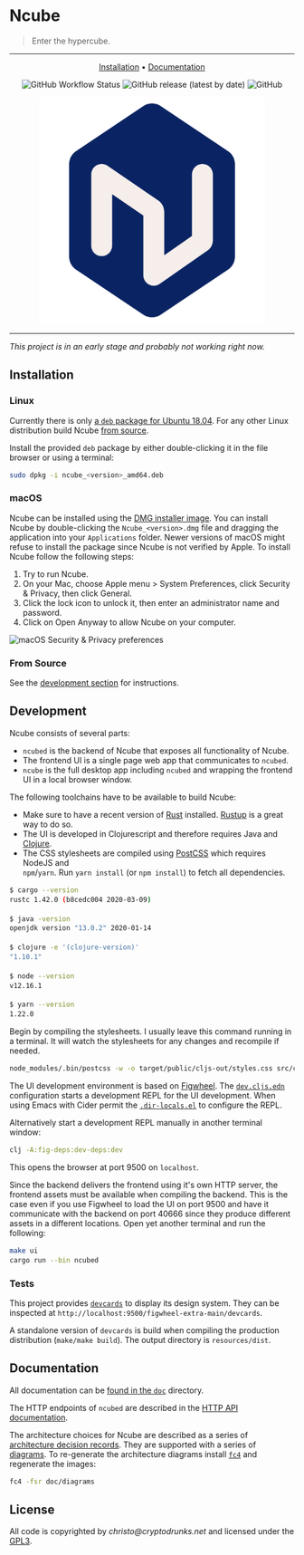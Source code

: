 # Ncube

> Enter the hypercube.

---

<div align="center">

[Installation](#installation) • [Documentation](#documentation)

![GitHub Workflow Status](https://img.shields.io/github/workflow/status/critocrito/ncube/Build%20Status?style=flat-square)
![GitHub release (latest by date)](https://img.shields.io/github/v/release/critocrito/ncube?color=orange&style=flat-square)
![GitHub](https://img.shields.io/github/license/critocrito/ncube?color=blue&style=flat-square)

<p align="center">
  <img src="/resources/logo.png" width="400" alt="Ncube - Data exploration and verification for human rights">
</p>

</div>

---

_This project is in an early stage and probably not working right now._

## Installation

### Linux

Currently there is only [a `deb` package for Ubuntu 18.04](https://github.com/critocrito/ncube/releases/latest). For any other Linux distribution build Ncube [from source](#from-source).

Install the provided `deb` package by either double-clicking it in the file browser or using a terminal:

```sh
sudo dpkg -i ncube_<version>_amd64.deb
```

### macOS

Ncube can be installed using the [DMG installer image](https://github.com/critocrito/ncube/releases/latest). You can install Ncube by double-clicking the `Ncube_<version>.dmg` file and dragging the application into your `Applications` folder. Newer versions of macOS might refuse to install the package since Ncube is not verified by Apple. To install Ncube follow the following steps:

1. Try to run Ncube.
2. On your Mac, choose Apple menu > System Preferences, click Security & Privacy, then click General.
3. Click the lock icon to unlock it, then enter an administrator name and password.
4. Click on Open Anyway to allow Ncube on your computer.

![macOS Security & Privacy preferences](https://raw.githubusercontent.com/critocrito/ncube/resources/screenshots/mac-preferences.png)

### From Source

See the [development section](#development) for instructions.

## Development

Ncube consists of several parts:

- `ncubed` is the backend of Ncube that exposes all functionality of Ncube.
- The frontend UI is a single page web app that communicates to `ncubed`.
- `ncube` is the full desktop app including `ncubed` and wrapping the frontend UI in a local browser window.

The following toolchains have to be available to build Ncube:

- Make sure to have a recent version of [Rust](https://www.rust-lang.org/)
  installed. [Rustup](https://rustup.rs/) is a great way to do so.
- The UI is developed in Clojurescript and therefore requires Java and
  [Clojure](https://clojure.org/guides/getting_started).
- The CSS stylesheets are compiled using [PostCSS](https://postcss.org/) which requires NodeJS and  
  `npm`/`yarn`. Run `yarn install` (or `npm install`) to fetch all dependencies.

```sh
$ cargo --version
rustc 1.42.0 (b8cedc004 2020-03-09)

$ java -version
openjdk version "13.0.2" 2020-01-14

$ clojure -e '(clojure-version)'
"1.10.1"

$ node --version
v12.16.1

$ yarn --version
1.22.0
```

Begin by compiling the stylesheets. I usually leave this command running in a
terminal. It will watch the stylesheets for any changes and recompile if needed.

```sh
node_modules/.bin/postcss -w -o target/public/cljs-out/styles.css src/css/*.css
```

The UI development environment is based on [Figwheel](https://figwheel.org/).
The [`dev.cljs.edn`](./dev.cljs.edn) configuration starts a development REPL for
the UI development. When using Emacs with Cider permit the
[`.dir-locals.el`](./.dir-locals.el) to configure the REPL.

Alternatively start a development REPL manually in another terminal window:

```sh
clj -A:fig-deps:dev-deps:dev
```

This opens the browser at port 9500 on `localhost`.

Since the backend delivers the frontend using it's own HTTP server, the frontend
assets must be available when compiling the backend. This is the case even if
you use Figwheel to load the UI on port 9500 and have it communicate with the
backend on port 40666 since they produce different assets in a different
locations. Open yet another terminal and run the following:

```sh
make ui
cargo run --bin ncubed
```

### Tests

This project provides [`devcards`](https://github.com/bhauman/devcards/) to
display its design system. They can be inspected at
`http://localhost:9500/figwheel-extra-main/devcards`.

A standalone version of `devcards` is build when compiling the production
distribution (`make/make build`). The output directory is `resources/dist`.

## Documentation

All documentation can be [found in the `doc`](doc) directory.

The HTTP endpoints of `ncubed` are described in the [HTTP API
documentation](doc/http-api.md).

The architecture choices for Ncube are described as a series of [architecture
decision
records](https://www.thoughtworks.com/de/radar/techniques/lightweight-architecture-decision-records).
They are supported with a series of [diagrams](doc/diagrams/ncube). To
re-generate the architecture diagrams install
[`fc4`](https://fundingcircle.github.io/fc4-framework/docs/get-started) and
regenerate the images:

```sh
fc4 -fsr doc/diagrams
```

## License

All code is copyrighted by _christo@cryptodrunks.net_ and licensed under the [GPL3](https://www.gnu.org/licenses/gpl-3.0.html).
